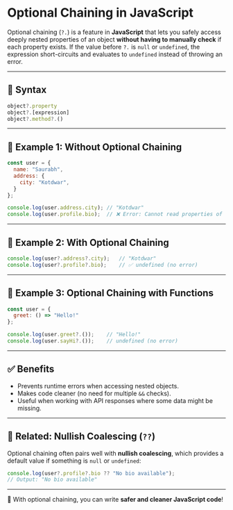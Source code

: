 # Optional Chaining in JavaScript

Optional chaining (`?.`) is a feature in **JavaScript** that lets you safely access deeply nested properties of an object **without having to manually check** if each property exists. If the value before `?.` is `null` or `undefined`, the expression short-circuits and evaluates to `undefined` instead of throwing an error.

---

## 🔹 Syntax
```js
object?.property
object?.[expression]
object?.method?.()
```

---

## 🔹 Example 1: Without Optional Chaining
```js
const user = {
  name: "Saurabh",
  address: {
    city: "Kotdwar",
  }
};

console.log(user.address.city); // "Kotdwar"
console.log(user.profile.bio);  // ❌ Error: Cannot read properties of undefined
```

---

## 🔹 Example 2: With Optional Chaining
```js
console.log(user?.address?.city);   // "Kotdwar"
console.log(user?.profile?.bio);    // ✅ undefined (no error)
```

---

## 🔹 Example 3: Optional Chaining with Functions
```js
const user = {
  greet: () => "Hello!"
};

console.log(user.greet?.());    // "Hello!"
console.log(user.sayHi?.());    // undefined (no error)
```

---

## ✅ Benefits
- Prevents runtime errors when accessing nested objects.
- Makes code cleaner (no need for multiple `&&` checks).
- Useful when working with API responses where some data might be missing.

---

## 🔹 Related: Nullish Coalescing (`??`)
Optional chaining often pairs well with **nullish coalescing**, which provides a default value if something is `null` or `undefined`:

```js
console.log(user?.profile?.bio ?? "No bio available");
// Output: "No bio available"
```

---

🚀 With optional chaining, you can write **safer and cleaner JavaScript code**!